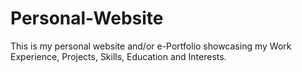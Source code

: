 # Personal-Website
This is my personal website and/or e-Portfolio showcasing my Work Experience, Projects, Skills, Education and Interests.
